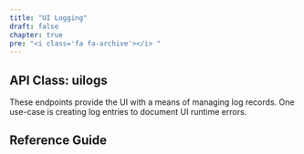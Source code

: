 ```yaml
---
title: "UI Logging"
draft: false
chapter: true
pre: "<i class='fa fa-archive'></i>	"
---
```


## API Class: uilogs
These endpoints provide the UI with a means of managing log records. One use-case is creating log entries to document UI runtime errors.

## Reference Guide
